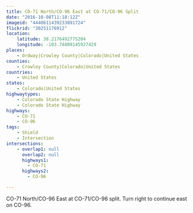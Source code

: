 ```yaml
---
title: CO-71 North/CO-96 East at CO-71/CO-96 Split
date: "2016-10-08T11:18:12Z"
imageid: "4440611439233891724"
flickrid: "30251176912"
location:
    latitude: 38.2176492775204
    longitude: -103.74809145927429
places:
    - Ordway|Crowley County|Colorado|United States
counties:
    - Crowley County|Colorado|United States
countries:
    - United States
states:
    - Colorado|United States
highwaytypes:
    - Colorado State Highway
    - Colorado State Highway
highways:
    - CO-71
    - CO-96
tags:
    - Shield
    - Intersection
intersections:
    - overlap1: null
      overlap2: null
      highways1:
        - CO-71
      highways2:
        - CO-96

---
```

CO-71 North/CO-96 East at CO-71/CO-96 split.  Turn right to continue east on CO-96.